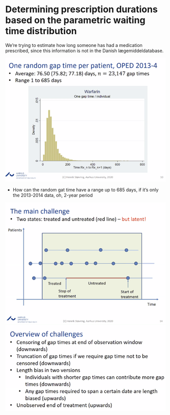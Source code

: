 # Determining prescription durations based on the parametric waiting time distribution
We’re trying to estimate how long someone has had a medication prescribed, since this information is not in the Danish lægemiddeldatabase.


![](BearImages/0A2ECCCA-D465-4D0C-A14C-D960C9688748-2458-000013348CB71A67/E8DE9D86-CA09-4C87-B83A-1790DAC44E89.png)
* How can the random gat time have a range up to 685 days, if it’s only the 2013-2014 data, oh, 2-year period

![](BearImages/D9BFFFF0-9706-465F-B1D3-A792878091A3-2458-00001366BDDFE021/81A897B9-6A1D-4332-A9F4-B5A15E61F18E.png)
![](BearImages/1A2BBB93-1689-4B5B-ACCF-D3B339FC04AE-2458-00001371D579BAB3/B9E86B15-CE23-4F8B-88A1-B58C8AFFFA1C.png)

<!-- {BearID:AA2E8CCA-C425-4A6B-BD82-221A0C088F78-2458-000012DADF779AA5} -->
